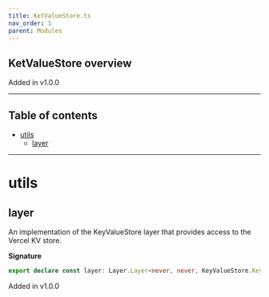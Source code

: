 ```yaml
---
title: KetValueStore.ts
nav_order: 1
parent: Modules
---
```


## KetValueStore overview

Added in v1.0.0

---

<h2 class="text-delta">Table of contents</h2>

- [utils](#utils)
  - [layer](#layer)

---

# utils

## layer

An implementation of the KeyValueStore layer that provides access to the Vercel KV store.

**Signature**

```ts
export declare const layer: Layer.Layer<never, never, KeyValueStore.KeyValueStore>
```

Added in v1.0.0
